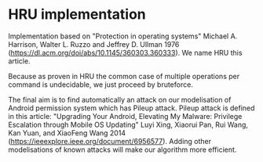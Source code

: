 # HRU implementation
Implementation based on "Protection in operating systems" Michael A. Harrison, Walter L. Ruzzo and Jeffrey D. Ullman 1976 (https://dl.acm.org/doi/abs/10.1145/360303.360333). We name HRU this article.

Because as proven in HRU the common case of multiple operations per command is undecidable, we just proceed by bruteforce.

The final aim is to find automatically an attack on our modelisation of Android permission system which has Pileup attack. Pileup attack is defined in this article: "Upgrading Your Android, Elevating My Malware: Privilege Escalation through Mobile OS Updating" Luyi Xing, Xiaorui Pan, Rui Wang, Kan Yuan, and XiaoFeng Wang 2014 (https://ieeexplore.ieee.org/document/6956577).
Adding other modelisations of known attacks will make our algorithm more efficient.
